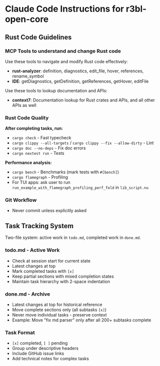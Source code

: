 # Claude Code Instructions for r3bl-open-core

## Rust Code Guidelines

### MCP Tools to understand and change Rust code

Use these tools to navigate and modify Rust code effectively:

- **rust-analyzer**: definition, diagnostics, edit_file, hover, references, rename_symbol
- **IDE**: getDiagnostics, getDefinition, getReferences, getHover, editFile

Use these tools to lookup documentation and APIs:

- **context7**: Documentation lookup for Rust crates and APIs, and all other APIs as well

### Rust Code Quality

**After completing tasks, run:**

- `cargo check` - Fast typecheck
- `cargo clippy --all-targets` / `cargo clippy --fix --allow-dirty` - Lint
- `cargo doc --no-deps` - Fix doc errors
- `cargo nextest run` - Tests

**Performance analysis:**

- `cargo bench` - Benchmarks (mark tests with `#[bench]`)
- `cargo flamegraph` - Profiling
- For TUI apps: ask user to run `run_example_with_flamegraph_profiling_perf_fold` in `lib_script.nu`

### Git Workflow

- Never commit unless explicitly asked

## Task Tracking System

Two-file system: active work in `todo.md`, completed work in `done.md`.

### todo.md - Active Work

- Check at session start for current state
- Latest changes at top
- Mark completed tasks with `[x]`
- Keep partial sections with mixed completion states
- Maintain task hierarchy with 2-space indentation

### done.md - Archive

- Latest changes at top for historical reference
- Move complete sections only (all subtasks `[x]`)
- Never move individual tasks - preserve context
- Example: Move "fix md parser" only after all 200+ subtasks complete

### Task Format

- `[x]` completed, `[ ]` pending
- Group under descriptive headers
- Include GitHub issue links
- Add technical notes for complex tasks
